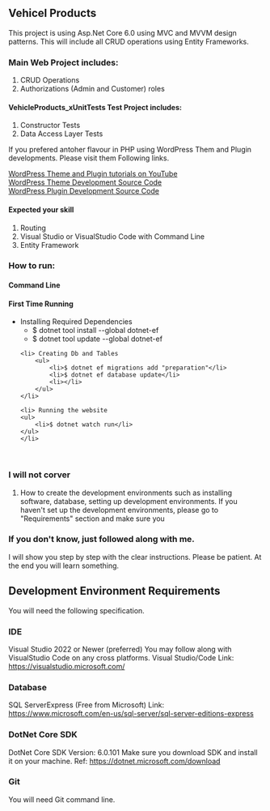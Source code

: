 ## Vehicel Products 

<p>
This project is using Asp.Net Core 6.0 using MVC and MVVM design patterns. This will include all CRUD operations 
using Entity Frameworks. 
</p>

### Main Web Project includes:
<ol>
	<li>CRUD Operations</li>
	<li>Authorizations (Admin and Customer) roles</li>
</ol>

#### VehicleProducts_xUnitTests Test Project includes:
<ol>
	<li>Constructor Tests</li>
	<li>Data Access Layer Tests</li>
</ol>

<p>
If you prefered antoher flavour in PHP using WordPress Them and Plugin developments. Please visit them Following links. 

<a href="https://www.youtube.com/watch?v=vj1Nqwbe0WI&list=PLDmut58RVgN4UBhUwrW6fQohN4MAhDTlM">WordPress Theme and Plugin tutorials on YouTube</a> <br />
<a href="https://github.com/freeburma/mythemecustomtable">WordPress Theme Development Source Code </a> <br />
<a href="https://github.com/freeburma/product_custom_table">WordPress Plugin Development Source Code </a> <br />
</p>

#### Expected your skill  
1. Routing 
2. Visual Studio or VisualStudio Code with Command Line
3. Entity Framework 

### How to run: 
#### Command Line
#### First Time Running 

<ul>
	<li> Installing Required Dependencies 
		<ul>
			<li>$ dotnet tool install --global dotnet-ef </li>
			<li>$ dotnet tool update --global dotnet-ef</li>
		</ul>
	</li>
	
	<li> Creating Db and Tables
		<ul>
			<li>$ dotnet ef migrations add "preparation"</li>
			<li>$ dotnet ef database update</li>
			<li></li>
		</ul>
	</li>

	<li> Running the website
	<ul>
		<li>$ dotnet watch run</li>
	</ul>
	</li>


</ul>
<br />




### I will not corver
1. How to create the development environments such as installing software, database, setting up 
development environments. If you haven't set up the development environments, please go to "Requirements"
section and make sure you 

### If you don't know, just followed along with me. 
I will show you step by step with the clear instructions. Please be patient. At the end you will learn 
something. 


## Development Environment Requirements

You will need the following specification. 

### IDE 
Visual Studio 2022 or Newer (preferred)
You may follow along with VisualStudio Code on any cross platforms. 
Visual Studio/Code Link: https://visualstudio.microsoft.com/

### Database 
SQL ServerExpress (Free from Microsoft)
Link: https://www.microsoft.com/en-us/sql-server/sql-server-editions-express

### DotNet Core SDK
DotNet Core SDK Version: 6.0.101
Make sure you download SDK and install it on your machine.
Ref: https://dotnet.microsoft.com/download

### Git 
You will need Git command line. 

